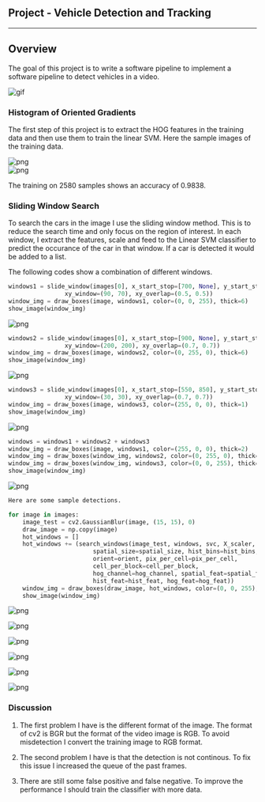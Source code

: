 
## Project - Vehicle Detection and Tracking

---
## Overview
The goal of this project is to write a software pipeline to implement a  software pipeline to detect vehicles in a video.

![gif](docs/project_video_output.gif)  


### Histogram of Oriented Gradients
The first step of this project is to extract the HOG features in the training data and then use them to train the linear SVM. Here the sample images of the training data.

![png](docs/image35.png)  
![png](docs/image0090.png)
  
The training on 2580 samples shows an accuracy of 0.9838.


### Sliding Window Search
To search the cars in the image I use the sliding window method. This is to reduce the search time and only focus on the region of interest. In each window, I extract the features, scale and feed to the Linear SVM classifier to predict the occurance of the car in that window. If a car is detected it would be added to a list.

The following codes show a combination of different windows.


```python
windows1 = slide_window(images[0], x_start_stop=[700, None], y_start_stop=[400, 640], 
                xy_window=(90, 70), xy_overlap=(0.5, 0.5))
window_img = draw_boxes(image, windows1, color=(0, 0, 255), thick=6) 
show_image(window_img)
```


![png](docs/output_2_0.png)



```python
windows2 = slide_window(images[0], x_start_stop=[900, None], y_start_stop=[400, None], 
                xy_window=(200, 200), xy_overlap=(0.7, 0.7))
window_img = draw_boxes(image, windows2, color=(0, 255, 0), thick=6) 
show_image(window_img)
```


![png](docs/output_3_0.png)



```python
windows3 = slide_window(images[0], x_start_stop=[550, 850], y_start_stop=[400, 480], 
                xy_window=(30, 30), xy_overlap=(0.7, 0.7))
window_img = draw_boxes(image, windows3, color=(255, 0, 0), thick=1) 
show_image(window_img)
```


![png](docs/output_4_0.png)



```python
windows = windows1 + windows2 + windows3
window_img = draw_boxes(image, windows1, color=(255, 0, 0), thick=2) 
window_img = draw_boxes(window_img, windows2, color=(0, 255, 0), thick=2) 
window_img = draw_boxes(window_img, windows3, color=(0, 0, 255), thick=2) 
show_image(window_img)
```


![png](docs/output_5_0.png)



```python
Here are some sample detections.  
```


```python
for image in images:
    image_test = cv2.GaussianBlur(image, (15, 15), 0)
    draw_image = np.copy(image)
    hot_windows = []
    hot_windows += (search_windows(image_test, windows, svc, X_scaler, color_space=color_space, 
                        spatial_size=spatial_size, hist_bins=hist_bins, 
                        orient=orient, pix_per_cell=pix_per_cell, 
                        cell_per_block=cell_per_block, 
                        hog_channel=hog_channel, spatial_feat=spatial_feat, 
                        hist_feat=hist_feat, hog_feat=hog_feat))                       
    window_img = draw_boxes(draw_image, hot_windows, color=(0, 0, 255), thick=6)    
    show_image(window_img)
```


![png](docs/output_7_0.png)



![png](docs/output_7_1.png)



![png](docs/output_7_2.png)



![png](docs/output_7_3.png)



![png](docs/output_7_4.png)



![png](docs/output_7_5.png)


### Discussion

1. The first problem I have is the different format of the image. The format of cv2 is BGR but the format of the video image is RGB. To avoid misdetection I convert the training image to RGB format.

2. The second problem I have is that the detection is not continous. To fix this issue I increased the queue of the past frames.

3. There are still some false positive and false negative. To improve the performance I should train the classifier with more data.
